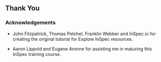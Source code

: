 ## Thank You

### Acknowledgements

- John Fitzpatrick, Thomas Petchel, Franklin Webber and InSpec.io for creating the original tutorial for Explore InSpec resources.

- Aaron Lippold and Eugene Aronne for assisting me in maturing this InSpec training course.